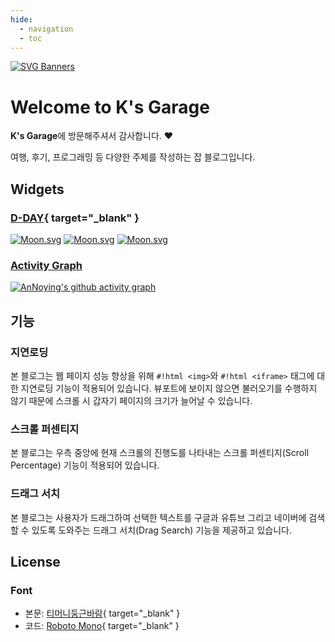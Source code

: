 ```yaml
---
hide:
  - navigation
  - toc
---
```


[![SVG Banners](https://svg-banners.vercel.app/api?type=glitch&text1=K's%20Garage%20👨‍💻&width=800&height=400)](https://github.com/Akshay090/svg-banners)

# Welcome to K's Garage

**K's Garage**에 방문해주셔서 감사합니다. :heart:

여행, 후기, 프로그래밍 등 다양한 주제를 작성하는 잡 블로그입니다.

## Widgets
### [D-DAY](https://github.com/hmu332233/dday.widget "D-Day Widget"){ target="_blank" }

[![Moon.svg](https://dday-widget.minung.dev/widget?text=New%20Year%20%F0%9F%99%82&date=2026-01-01&startDate=2025-01-01&theme=theme1)](https://dday-widget.minung.dev)
[![Moon.svg](https://dday-widget.minung.dev/widget?text=Christmas%20%F0%9F%8E%85&date=2025-12-25&startDate=2025-01-01&theme=theme1)](https://dday-widget.minung.dev)
[![Moon.svg](https://dday-widget.minung.dev/widget?text=Birthday%20%F0%9F%8E%89&date=2025-06-02&startDate=2025-01-01&theme=theme1)](https://dday-widget.minung.dev)

### [Activity Graph](https://github.com/ashutosh00710/github-readme-activity-graph "Activity Graph")

[![AnNoying's github activity graph](https://github-readme-activity-graph.vercel.app/graph?username=AN-NOYING&theme=react)](https://github.com/ashutosh00710/github-readme-activity-graph)

## 기능
### 지연로딩
본 블로그는 웹 페이지 성능 향상을 위해 `#!html <img>`와 `#!html <iframe>` 태그에 대한 지연로딩 기능이 적용되어 있습니다. 뷰포트에 보이지 않으면 불러오기를 수행하지 않기 때문에 스크롤 시 갑자기 페이지의 크기가 늘어날 수 있습니다.

### 스크롤 퍼센티지
본 블로그는 우측 중앙에 현재 스크롤의 진행도를 나타내는 스크롤 퍼센티지(Scroll Percentage) 기능이 적용되어 있습니다.

### 드래그 서치
본 블로그는 사용자가 드래그하여 선택한 텍스트를 구글과 유튜브 그리고 네이버에 검색할 수 있도록 도와주는 드래그 서치(Drag Search) 기능을 제공하고 있습니다.

## License
### Font
- 본문: [티머니둥근바람](https://www.tmoney.co.kr/aeb/cmnctn/ci/ci.dev "티머니둥근바람"){ target="_blank" }
- 코드: [Roboto Mono](https://fonts.google.com/specimen/Roboto+Mono "Roboto Mono"){ target="_blank" }